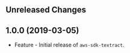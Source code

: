 Unreleased Changes
------------------

1.0.0 (2019-03-05)
------------------

* Feature - Initial release of `aws-sdk-textract`.

